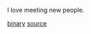 I love meeting new people.

[binary](https://transfer.sh/GWBLO/bronze_ropchain)
[source](https://transfer.sh/r5KPd/bronze_ropchain.c)
